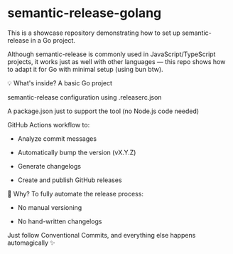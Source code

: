 # semantic-release-golang

This is a showcase repository demonstrating how to set up semantic-release in a Go project.

Although semantic-release is commonly used in JavaScript/TypeScript projects, it works just as well with other languages — this repo shows how to adapt it for Go with minimal setup (using bun btw).

💡 What's inside?
  A basic Go project

semantic-release configuration using .releaserc.json

A package.json just to support the tool (no Node.js code needed)

GitHub Actions workflow to:

* Analyze commit messages

* Automatically bump the version (vX.Y.Z)

* Generate changelogs

* Create and publish GitHub releases

🚀 Why?
To fully automate the release process:

* No manual versioning

* No hand-written changelogs

Just follow Conventional Commits, and everything else happens automagically ✨
